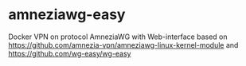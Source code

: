 # amneziawg-easy
Docker VPN on protocol AmneziaWG with Web-interface based on https://github.com/amnezia-vpn/amneziawg-linux-kernel-module and https://github.com/wg-easy/wg-easy
